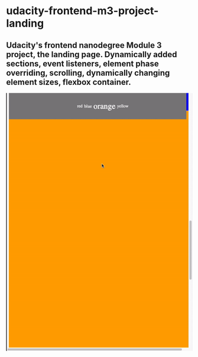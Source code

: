 # udacity-frontend-m3-project-landing
Udacity's frontend nanodegree Module 3 project, the landing page. Dynamically added sections, event listeners, element phase overriding, scrolling, dynamically changing element sizes, flexbox container.
---

![Interactive](webgif.gif)